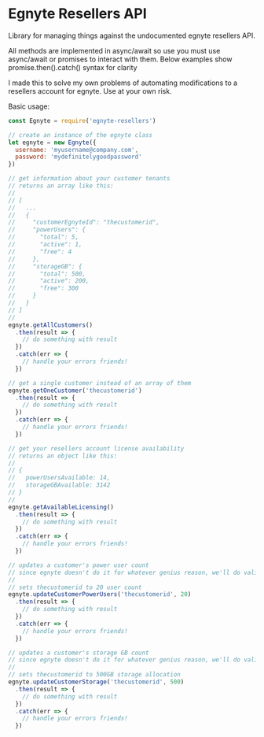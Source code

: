 # Egnyte Resellers API

Library for managing things against the undocumented egnyte resellers API.

All methods are implemented in async/await so use you must use async/await or promises to interact with them. Below examples show promise.then().catch() syntax for clarity

I made this to solve my own problems of automating modifications to a resellers account for egnyte. Use at your own risk.

Basic usage:

```js
const Egnyte = require('egnyte-resellers')

// create an instance of the egnyte class
let egnyte = new Egnyte({
  username: 'myusername@company.com',
  password: 'mydefinitelygoodpassword'
})

// get information about your customer tenants
// returns an array like this:
//
// [
//   ...
//   {
//     "customerEgnyteId": "thecustomerid",
//     "powerUsers": {
//       "total": 5,
//       "active": 1,
//       "free": 4
//     },
//     "storageGB": {
//       "total": 500,
//       "active": 200,
//       "free": 300
//     }
//   }
// ]
//
egnyte.getAllCustomers()
  .then(result => {
    // do something with result
  })
  .catch(err => {
    // handle your errors friends!
  })

// get a single customer instead of an array of them
egnyte.getOneCustomer('thecustomerid')
  .then(result => {
    // do something with result
  })
  .catch(err => {
    // handle your errors friends!
  })

// get your resellers account license availability
// returns an object like this:
//
// {
//   powerUsersAvailable: 14,
//   storageGBAvailable: 3142
// }
//
egnyte.getAvailableLicensing()
  .then(result => {
    // do something with result
  })
  .catch(err => {
    // handle your errors friends!
  })

// updates a customer's power user count
// since egnyte doesn't do it for whatever genius reason, we'll do validation to ensure you can't set this to less than the current in-use number of users
//
// sets thecustomerid to 20 user count
egnyte.updateCustomerPowerUsers('thecustomerid', 20)
  .then(result => {
    // do something with result
  })
  .catch(err => {
    // handle your errors friends!
  })

// updates a customer's storage GB count
// since egnyte doesn't do it for whatever genius reason, we'll do validation to ensure you can't set this to less than the current in-use GB of storage
//
// sets thecustomerid to 500GB storage allocation
egnyte.updateCustomerStorage('thecustomerid', 500)
  .then(result => {
    // do something with result
  })
  .catch(err => {
    // handle your errors friends!
  })
```
